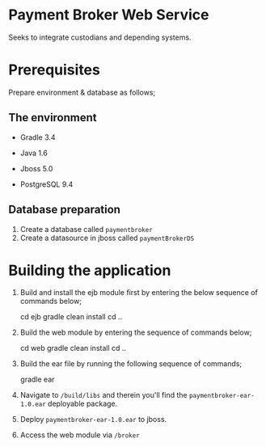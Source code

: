 # Payment Broker Web Service

Seeks to integrate custodians and depending systems.





Prerequisites
=

Prepare environment & database as follows;




The environment
-

- Gradle 3.4

- Java 1.6

- Jboss 5.0

- PostgreSQL 9.4




Database preparation
-

1. Create a database called `paymentbroker`
2. Create a datasource in jboss called `paymentBrokerDS`



Building the application
=


1. Build and install the ejb module first by entering the below sequence of commands below; 

	cd ejb
	gradle clean install
	cd ..
	
2. Build the web module by entering the sequence of commands below;

	cd web
	gradle clean install
	cd ..
	
3. Build the ear file by running the following sequence of commands;

	gradle ear
	
4. Navigate to `/build/libs` and therein you'll find the `paymentbroker-ear-1.0.ear` deployable package.

5. Deploy `paymentbroker-ear-1.0.ear`  to jboss.

6. Access the web module via `/broker`
